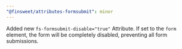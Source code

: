 ```yaml
---
"@finsweet/attributes-formsubmit": minor
---
```


Added new `fs-formsubmit-disable="true"` Attribute.
If set to the `form` element, the form will be completely disabled, preventing all form submissions.
